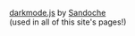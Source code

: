 <a href="https://github.com/sandoche/darkmode.js">darkmode.js</a> by <a href="https://github.com/sandoche">Sandoche</a>
<br>(used in all of this site's pages!)
